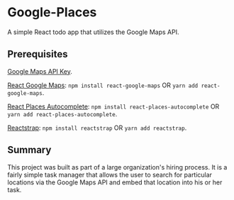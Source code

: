 # Google-Places
A simple React todo app that utilizes the Google Maps API. 

## Prerequisites
[Google Maps API Key](https://developers.google.com/places/web-service/get-api-key).

[React Google Maps](https://github.com/tomchentw/react-google-maps): `npm install react-google-maps` OR `yarn add react-google-maps`. 

[React Places Autocomplete](https://www.npmjs.com/package/react-places-autocomplete): `npm install react-places-autocomplete` OR `yarn add react-places-autocomplete`. 

[Reactstrap](https://reactstrap.github.io/): `npm install reactstrap` OR `yarn add reactstrap`. 

## Summary
This project was built as part of a large organization's hiring process. It is a fairly simple task manager that allows the user to search for particular locations via the Google Maps API and embed that location into his or her task.
